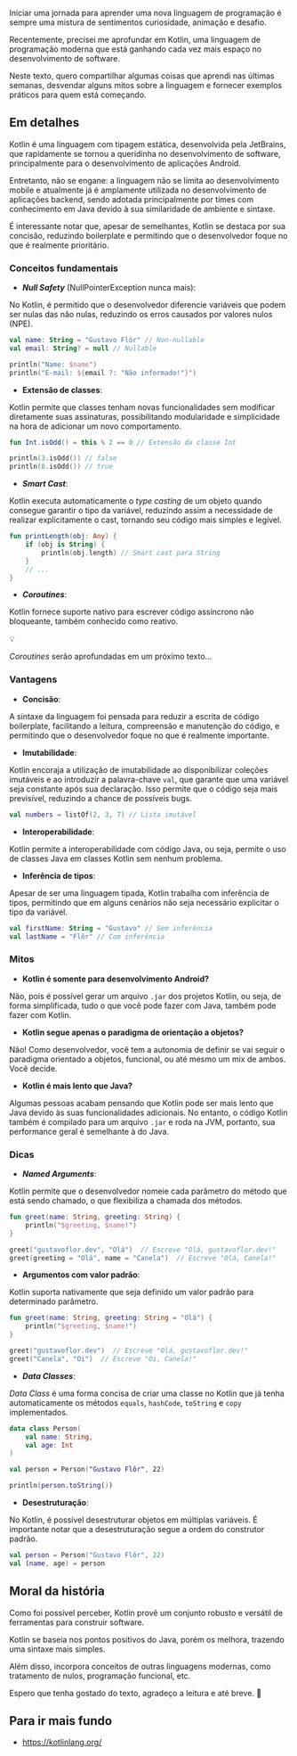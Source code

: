 Iniciar uma jornada para aprender uma nova linguagem de programação é sempre uma mistura de sentimentos curiosidade, animação e desafio.

Recentemente, precisei me aprofundar em Kotlin, uma linguagem de programação moderna que está ganhando cada vez mais espaço no desenvolvimento de software.

Neste texto, quero compartilhar algumas coisas que aprendi nas últimas semanas, desvendar alguns mitos sobre a linguagem e fornecer exemplos práticos para quem está começando.

## Em detalhes

Kotlin é uma linguagem com tipagem estática, desenvolvida pela JetBrains, que rapidamente se tornou a queridinha no desenvolvimento de software, principalmente para o desenvolvimento de aplicações Android.

Entretanto, não se engane: a linguagem não se limita ao desenvolvimento mobile e atualmente já é amplamente utilizada no desenvolvimento de aplicações backend, sendo adotada principalmente por times com conhecimento em Java devido à sua similaridade de ambiente e sintaxe.

É interessante notar que, apesar de semelhantes, Kotlin se destaca por sua concisão, reduzindo boilerplate e permitindo que o desenvolvedor foque no que é realmente prioritário.

### Conceitos fundamentais

- ***Null Safety*** (NullPointerException nunca mais):

No Kotlin, é permitido que o desenvolvedor diferencie variáveis que podem ser nulas das não nulas, reduzindo os erros causados por valores nulos (NPE).

```kotlin
val name: String = "Gustavo Flôr" // Non-nullable
val email: String? = null // Nullable

println("Name: $name")
println("E-mail: ${email ?: "Não informado!"}")
```

- **Extensão de classes**:

Kotlin permite que classes tenham novas funcionalidades sem modificar diretamente suas assinaturas, possibilitando modularidade e simplicidade na hora de adicionar um novo comportamento.

```kotlin
fun Int.isOdd() = this % 2 == 0 // Extensão da classe Int

println(3.isOdd()) // false
println(8.isOdd()) // true
```

- ***Smart Cast***:

Kotlin executa automaticamente o *type casting* de um objeto quando consegue garantir o tipo da variável, reduzindo assim a necessidade de realizar explicitamente o cast, tornando seu código mais simples e legível.

```kotlin
fun printLength(obj: Any) {
    if (obj is String) {
        println(obj.length) // Smart cast para String
    }
    // ...
}
```

- ***Coroutines***:

Kotlin fornece suporte nativo para escrever código assíncrono não bloqueante, também conhecido como reativo.

<aside class="callout">
  <div class="icon">💡</div>
  <div class="content">
    <p><i>Coroutines</i> serão aprofundadas em um próximo texto...</p>
  </div>
</aside>

### Vantagens

- **Concisão**:

A sintaxe da linguagem foi pensada para reduzir a escrita de código boilerplate, facilitando a leitura, compreensão e manutenção do código, e permitindo que o desenvolvedor foque no que é realmente importante.

- **Imutabilidade**:

Kotlin encoraja a utilização de imutabilidade ao disponibilizar coleções imutáveis e ao introduzir a palavra-chave `val`, que garante que uma variável seja constante após sua declaração. Isso permite que o código seja mais previsível, reduzindo a chance de possíveis bugs.

```kotlin
val numbers = listOf(2, 3, 7) // Lista imutável
```

- **Interoperabilidade**:

Kotlin permite a interoperabilidade com código Java, ou seja, permite o uso de classes Java em classes Kotlin sem nenhum problema.

- **Inferência de tipos**:

Apesar de ser uma linguagem tipada, Kotlin trabalha com inferência de tipos, permitindo que em alguns cenários não seja necessário explicitar o tipo da variável.

```kotlin
val firstName: String = "Gustavo" // Sem inferência
val lastName = "Flôr" // Com inferência
```

### Mitos

- **Kotlin é somente para desenvolvimento Android?**

Não, pois é possível gerar um arquivo `.jar` dos projetos Kotlin, ou seja, de forma simplificada, tudo o que você pode fazer com Java, também pode fazer com Kotlin.

- **Kotlin segue apenas o paradigma de orientação a objetos?**

Não! Como desenvolvedor, você tem a autonomia de definir se vai seguir o paradigma orientado a objetos, funcional, ou até mesmo um mix de ambos. Você decide.

- **Kotlin é mais lento que Java?**

Algumas pessoas acabam pensando que Kotlin pode ser mais lento que Java devido às suas funcionalidades adicionais. No entanto, o código Kotlin também é compilado para um arquivo `.jar` e roda na JVM, portanto, sua performance geral é semelhante à do Java.

### Dicas

- ***Named Arguments***:

Kotlin permite que o desenvolvedor nomeie cada parâmetro do método que está sendo chamado, o que flexibiliza a chamada dos métodos.

```kotlin
fun greet(name: String, greeting: String) {
    println("$greeting, $name!")
}

greet("gustavoflor.dev", "Olá")  // Escreve "Olá, gustavoflor.dev!"
greet(greeting = "Olá", name = "Canela")  // Escreve "Olá, Canela!"
```

- **Argumentos com valor padrão**:

Kotlin suporta nativamente que seja definido um valor padrão para determinado parâmetro.

```kotlin
fun greet(name: String, greeting: String = "Olá") {
    println("$greeting, $name!")
}

greet("gustavoflor.dev")  // Escreve "Olá, gustavoflor.dev!"
greet("Canela", "Oi")  // Escreve "Oi, Canela!"
```

- ***Data Classes***:

*Data Class* é uma forma concisa de criar uma classe no Kotlin que já tenha automaticamente os métodos `equals`, `hashCode`, `toString` e `copy` implementados.

```kotlin
data class Person(
	val name: String, 
	val age: Int
)

val person = Person("Gustavo Flôr", 22)

println(person.toString())
```

- **Desestruturação**:

No Kotlin, é possível desestruturar objetos em múltiplas variáveis. É importante notar que a desestruturação segue a ordem do construtor padrão.

```kotlin
val person = Person("Gustavo Flôr", 22)
val (name, age) = person
```

## Moral da história

Como foi possível perceber, Kotlin provê um conjunto robusto e versátil de ferramentas para construir software.

Kotlin se baseia nos pontos positivos do Java, porém os melhora, trazendo uma sintaxe mais simples. 

Além disso, incorpora conceitos de outras linguagens modernas, como tratamento de nulos, programação funcional, etc.

Espero que tenha gostado do texto, agradeço a leitura e até breve. 👋

## Para ir mais fundo

- <https://kotlinlang.org/>
